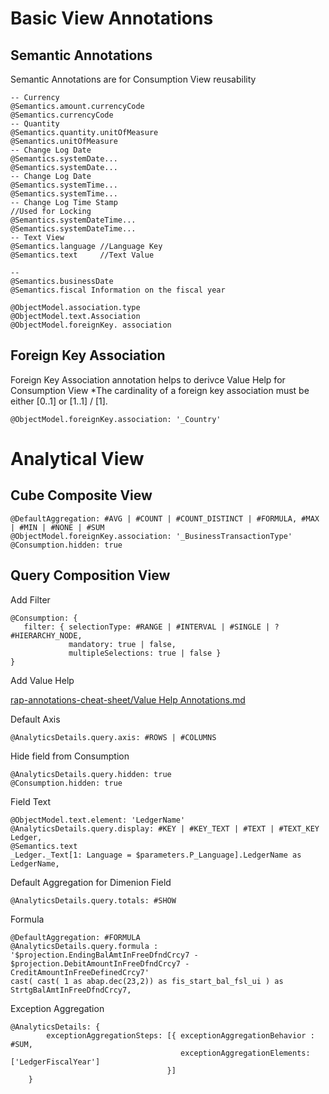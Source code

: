 # Basic View Annotations

## Semantic Annotations 
Semantic Annotations are for Consumption View reusability

```
-- Currency
@Semantics.amount.currencyCode 
@Semantics.currencyCode 
-- Quantity
@Semantics.quantity.unitOfMeasure 
@Semantics.unitOfMeasure 
-- Change Log Date
@Semantics.systemDate...
@Semantics.systemDate...
-- Change Log Date
@Semantics.systemTime...
@Semantics.systemTime...
-- Change Log Time Stamp
//Used for Locking
@Semantics.systemDateTime...
@Semantics.systemDateTime...
-- Text View
@Semantics.language //Language Key
@Semantics.text     //Text Value

-- 
@Semantics.businessDate 
@Semantics.fiscal Information on the fiscal year

@ObjectModel.association.type
@ObjectModel.text.Association
@ObjectModel.foreignKey. association
```

## Foreign Key Association

Foreign Key Association annotation helps to derivce Value Help for Consumption View
*The cardinality of a foreign key association must be either [0..1] or [1..1] / [1].

```
@ObjectModel.foreignKey.association: '_Country'
```

# Analytical View

## Cube Composite View

```
@DefaultAggregation: #AVG | #COUNT | #COUNT_DISTINCT | #FORMULA, #MAX | #MIN | #NONE | #SUM 
@ObjectModel.foreignKey.association: '_BusinessTransactionType'
@Consumption.hidden: true
```

## Query Composition View

Add Filter

```
@Consumption: {
   filter: { selectionType: #RANGE | #INTERVAL | #SINGLE | ? #HIERARCHY_NODE,
             mandatory: true | false,
             multipleSelections: true | false }
}
```

Add Value Help 

[rap-annotations-cheat-sheet/Value Help Annotations.md](https://github.com/zvikesh/rap-annotations-cheat-sheet/blob/main/Value%20Help%20Annotations.md)

Default Axis

```
@AnalyticsDetails.query.axis: #ROWS | #COLUMNS
```

Hide field from Consumption
```
@AnalyticsDetails.query.hidden: true
@Consumption.hidden: true
```

Field Text

```
@ObjectModel.text.element: 'LedgerName'
@AnalyticsDetails.query.display: #KEY | #KEY_TEXT | #TEXT | #TEXT_KEY
Ledger,
@Semantics.text
_Ledger._Text[1: Language = $parameters.P_Language].LedgerName as LedgerName,
``` 

Default Aggregation for Dimenion Field

```
@AnalyticsDetails.query.totals: #SHOW
```

Formula

```
@DefaultAggregation: #FORMULA
@AnalyticsDetails.query.formula : '$projection.EndingBalAmtInFreeDfndCrcy7 - $projection.DebitAmountInFreeDfndCrcy7 - CreditAmountInFreeDefinedCrcy7' 
cast( cast( 1 as abap.dec(23,2)) as fis_start_bal_fsl_ui ) as StrtgBalAmtInFreeDfndCrcy7,    
```

Exception Aggregation

```
@AnalyticsDetails: {
        exceptionAggregationSteps: [{ exceptionAggregationBehavior : #SUM, 
                                      exceptionAggregationElements: ['LedgerFiscalYear']
                                   }]
    }
```
